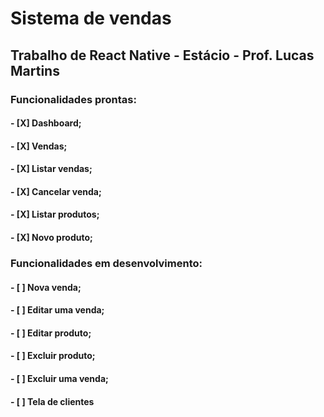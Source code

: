 # Sistema de vendas

## Trabalho de React Native - Estácio - Prof. Lucas Martins

### Funcionalidades prontas: 
  #### - [X] Dashboard;
  #### - [X] Vendas;
  #### - [X] Listar vendas;
  #### - [X] Cancelar venda;
  #### - [X] Listar produtos;
  #### - [X] Novo produto;

### Funcionalidades em desenvolvimento:
  #### - [ ] Nova venda;
  #### - [ ] Editar uma venda;
  #### - [ ] Editar produto;
  #### - [ ] Excluir produto;
  #### - [ ] Excluir uma venda;
  #### - [ ] Tela de clientes